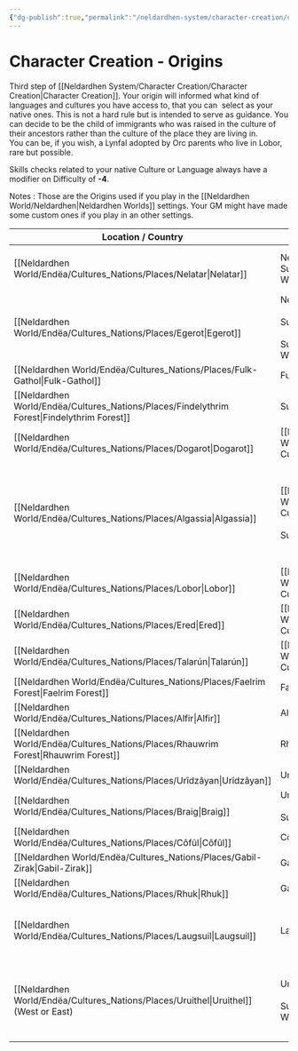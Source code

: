 ```yaml
---
{"dg-publish":true,"permalink":"/neldardhen-system/character-creation/character-creation-origins/"}
---
```


# Character Creation - Origins
Third step of [[Neldardhen System/Character Creation/Character Creation\|Character Creation]].
Your origin will informed what kind of languages and cultures you have access to, that you can  select as your native ones. This is not a hard rule but is intended to serve as guidance. You can decide to be the child of immigrants who was raised in the culture of their ancestors rather than the culture of the place they are living in.  
You can be, if you wish, a Lynfal adopted by Orc parents who live in Lobor, rare but possible.

Skills checks related to your native Culture or Language always have a modifier on Difficulty of **-4**.

Notes : Those are the Origins used if you play in the [[Neldardhen World/Neldardhen\|Neldardhen Worlds]] settings. Your GM might have made some custom ones if you play in an other settings.

| **Location / Country**      | **Culture(s)**                                                                                                | **Languag(es)**                                                                               |
| --------------------------- | ------------------------------------------------------------------------------------------------------------- | --------------------------------------------------------------------------------------------- |
| [[Neldardhen World/Endëa/Cultures_Nations/Places/Nelatar\|Nelatar]]                 | Nelatar/ Egerot  <br>Subculture of [[Neldardhen World/Endëa/Cultures_Nations/Places/Serna\|Serna]]                                                                  | Nessegerian  <br>New Nessalian<br><br>Possibility of studying Old Nessalian                   |
| [[Neldardhen World/Endëa/Cultures_Nations/Places/Egerot\|Egerot]]                  | Neletar/Egerot<br><br>Subculture of The [[Hills Halflings\|Hills Halflings]]<br><br>Subculture of the [[Exiled\|Exiled]] ([[Neldardhen World/Species/Dwarves\|Dwarves]]) | Nessegerian<br><br>Udolk (for the Exiled)                                                     |
| [[Neldardhen World/Endëa/Cultures_Nations/Places/Fulk-Gathol\|Fulk-Gathol]]             | Fulk-Gathol                                                                                                   | Udolk                                                                                         |
| [[Neldardhen World/Endëa/Cultures_Nations/Places/Findelythrim Forest\|Findelythrim Forest]]     | Subculture of the Findelythrim                                                                                | Æferian                                                                                       |
| [[Neldardhen World/Endëa/Cultures_Nations/Places/Dogarot\|Dogarot]]                 | [[Neldardhen World/Endëa/Cultures_Nations/Cultures/Iris Culture\|Iris Culture]]                                                                                              | West Palanian                                                                                 |
| [[Neldardhen World/Endëa/Cultures_Nations/Places/Algassia\|Algassia]]                | [[Neldardhen World/Endëa/Cultures_Nations/Cultures/Iris Culture\|Iris Culture]]<br><br>Subculture Algassia                                                                   | [[Neldardhen World/Endëa/Cultures_Nations/Languages/Æmarian\|Æmarian]]<br><br>West Palanian<br><br>Possibility to study [[Neldardhen World/Endëa/Cultures_Nations/Languages/Ancient Laugsuil Language\|Ancient Laugsuil Language]]    |
| [[Neldardhen World/Endëa/Cultures_Nations/Places/Lobor\|Lobor]]                   | [[Neldardhen World/Endëa/Cultures_Nations/Cultures/Iris Culture\|Iris Culture]]                                                                                              | West Palanian                                                                                 |
| [[Neldardhen World/Endëa/Cultures_Nations/Places/Ered\|Ered]]                    | [[Neldardhen World/Endëa/Cultures_Nations/Cultures/Iris Culture\|Iris Culture]]                                                                                              | East Palanian                                                                                 |
| [[Neldardhen World/Endëa/Cultures_Nations/Places/Talarún\|Talarún]]                 | [[Neldardhen World/Endëa/Cultures_Nations/Cultures/Iris Culture\|Iris Culture]]                                                                                              | East Palanian<br><br>Talanian                                                                 |
| [[Neldardhen World/Endëa/Cultures_Nations/Places/Faelrim Forest\|Faelrim Forest]]          | Faelrim                                                                                                       | Meromic                                                                                       |
| [[Neldardhen World/Endëa/Cultures_Nations/Places/Alfir\|Alfir]]                   | Alfir/Rhauwrim                                                                                                | Æferian                                                                                       |
| [[Neldardhen World/Endëa/Cultures_Nations/Places/Rhauwrim Forest\|Rhauwrim Forest]]         | Rhauwrim                                                                                                      | Eferian                                                                                       |
| [[Neldardhen World/Endëa/Cultures_Nations/Places/Urîdzâyan\|Urîdzâyan]]               | Urîdzâyan                                                                                                     | Uridkethet  <br>Obet                                                                          |
| [[Neldardhen World/Endëa/Cultures_Nations/Places/Braig\|Braig]]                   | Urîdzâyan<br><br>Subculture of Braig                                                                          | Obet  <br>Uridkethet                                                                          |
| [[Neldardhen World/Endëa/Cultures_Nations/Places/Côfûl\|Côfûl]]                   | Côfûl                                                                                                         | -  <br>Gnewic                                                                                 |
| [[Neldardhen World/Endëa/Cultures_Nations/Places/Gabil-Zirak\|Gabil-Zirak]]             | Gabil-Zirak/Rhuk                                                                                              | Zondolk                                                                                       |
| [[Neldardhen World/Endëa/Cultures_Nations/Places/Rhuk\|Rhuk]]                    | Gabil-Zirak/Rhuk                                                                                              | Rhukethet  <br>Linifir (for Aranlindir)                                                       |
| [[Neldardhen World/Endëa/Cultures_Nations/Places/Laugsuil\|Laugsuil]]                | Laugsuil Tribes                                                                                               | Losul<br><br>Possibility to study [[Neldardhen World/Endëa/Cultures_Nations/Languages/Ancient Laugsuil Language\|Ancient Laugsuil Language]]                               |
| [[Neldardhen World/Endëa/Cultures_Nations/Places/Uruithel\|Uruithel]] (West or East) | Uruithel<br><br>Subculture Jungles of Uruithel ([[Neldardhen World/Endëa/Cultures_Nations/Places/Silvola\|Silvola]])                                                  | Uruithen  <br>Mewithen  <br>Aranfir<br><br>Possibility to study [[Neldardhen World/Endëa/Cultures_Nations/Languages/Ancient Laugsuil Language\|Ancient Laugsuil Language]] |